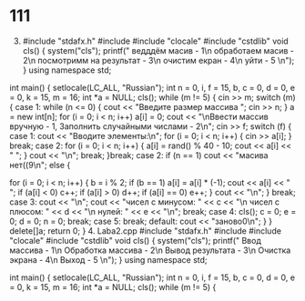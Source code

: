 # 111
3. #include "stdafx.h" #include <iostream> #include "clocale" #include "cstdlib" void cls() {
system("cls");
printf("	ведддём	масив	-	1\n	обработаем	масив	-	2\n посмотримм на результат - 3\n очистим екран - 4\n уйти - 5
\n");
}
using namespace std;


int main()
{
setlocale(LC_ALL, "Russian");
int	n = 0, i, f = 15, b, c = 0, d = 0, e = 0, k = 15, m
= 16;
int *a = NULL; cls();
while (m != 5) {
cin >> m; switch (m) { case 1:
while (n <= 0) {
cout << "Введите размер массива "; cin >> n;
}
a = new int[n];
for (i = 0; i < n; i++) a[i] = 0;
cout << "\nВвести массив вручную - 1, Заполнить случайными числами - 2\n";
cin >> f; switch (f)
{
case 1:
cout << "Вводите элементы:\n"; for (i = 0; i < n; i++)
{
cin >> a[i];
}
break; case 2:
for (i = 0; i < n; i++)
{
a[i] = rand() % 40 - 10;
cout << a[i] << " ";
}
cout << "\n"; break;
}break; case 2:
if (n == 1)
cout << "масива нет((9\n";
else
{



for (i = 0; i < n; i++)
{
b = i % 2; if (b == 1)
a[i] = a[i] * (-1); cout << a[i] << " ";
if (a[i] < 0) c++;
if (a[i] > 0) d++;
if (a[i] == 0) e++;
}
cout << "\n";
}
break; case 3:
cout << "\n";
cout << "чисел с минусом: " << c << "\n чисел с плюсом: " << d << "\n нулей: " << e << "\n";
break; case 4:
cls(); c = 0;
e = 0;
d = 0;
n = 0;
break; case 5:
break; default:
cout << "заново0\n";
}
}
delete[]a; return 0;
}
4. Laba2.cpp
#include "stdafx.h" #include <iostream> #include "clocale" #include "cstdlib" void cls() {
system("cls");
printf(" Ввод массива - 1\n Обработка массива - 2\n Вывод результата - 3\n Очистка экрана - 4\n Выход - 5 \n");
}
using namespace std;


int main()
{
setlocale(LC_ALL, "Russian");
int	n = 0, i, f = 15, b, c = 0, d = 0, e = 0, k = 15, m
= 16;
int *a = NULL; cls();
while (m != 5) {

